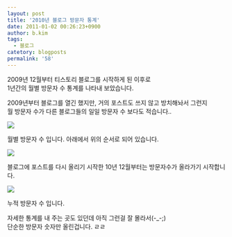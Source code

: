 ```yaml
---
layout: post
title: '2010년 블로그 방문자 통계'
date: 2011-01-02 00:26:23+0900
author: b.kim
tags:
  - 블로그
catetory: blogposts
permalink: '58'
---
```

  
  

  
2009년 12월부터 티스토리 블로그를 시작하게 된 이후로  
1년간의 월별 방문자 수 통계를 나타내 보았습니다.  
  
2009년부터 블로그를 열긴 했지만,  거의 포스트도 쓰지 않고 방치해놔서 그런지  
월 방문자 수가 다른 블로그들의 일일 방문자 수 보다도 적습니다..

  


![](https://raw.githubusercontent.com/tibyte/blog-res/master/legacy/58/0.gif)

월별 방문자 수 입니다. 아래에서 위의 순서로 되어 있습니다.  

  
  


![](https://raw.githubusercontent.com/tibyte/blog-res/master/legacy/58/1.gif)

블로그에 포스트를 다시 올리기 시작한 10년 12월부터는 방문자수가 올라가기 시작합니다.  
  

![](https://raw.githubusercontent.com/tibyte/blog-res/master/legacy/58/2.gif)

  
누적 방문자 수 입니다.  
  
  
  
  
  
  
  
자세한 통계를 내 주는 곳도 있던데 아직 그런걸 잘 몰라서(-_-;)  
단순한 방문자 숫자만 올린겁니다. ㄹㄹ  
  


